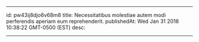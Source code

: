 
---
id: pw43ij8djo6v68m8
title: Necessitatibus molestiae autem modi perferendis aperiam eum reprehenderit.
publishedAt: Wed Jan 31 2018 10:38:22 GMT-0500 (EST)
desc: 

---


